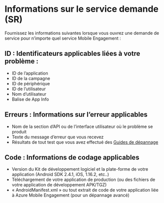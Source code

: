 <properties 
   pageTitle="Engagement de Mobile Azure Guide - informations de demande de Service de dépannage" 
   description="Informations de demande de service requis par l’équipe de support technique pour résoudre les problèmes de l’Engagement de Mobile Azure" 
   services="mobile-engagement" 
   documentationCenter="" 
   authors="piyushjo" 
   manager="dwrede" 
   editor=""/>

<tags
   ms.service="mobile-engagement"
   ms.devlang="na"
   ms.topic="article"
   ms.tgt_pltfrm="mobile-multiple"
   ms.workload="mobile" 
   ms.date="08/19/2016"
   ms.author="piyushjo"/>

# <a name="service-request-sr-information"></a>Informations sur le service demande (SR)

Fournissez les informations suivantes lorsque vous ouvrez une demande de service pour n’importe quel service Mobile Engagement :
 
## <a name="ids-applicable-identifiers-related-to-your-issue"></a>ID : Identificateurs applicables liées à votre problème :
- ID de l’application
- ID de la campagne
- ID de périphérique
- ID de l’utilisateur
- Nom d’utilisateur
- Balise de App Info
 
## <a name="errors-applicable-error-information"></a>Erreurs : Informations sur l’erreur applicables 
- Nom de la section d’API ou de l’interface utilisateur où le problème se produit
- Texte du message d’erreur que vous recevez
- Résultats de tout test que vous avez effectué des [Guides de dépannage](http://go.microsoft.com/fwlink/?LinkId=524382)

## <a name="code-applicable-coding-information"></a>Code : Informations de codage applicables 
- Version du Kit de développement logiciel et la plate-forme de votre application (Android SDK 2.4.1, iOS, 1.16.2, etc..)
- Téléchargement de votre application de production (ou des fichiers de votre application de développement APK/TGZ)
- « AndroidManifest.xml » ou tout extrait de code de votre application liée à Azure Mobile Engagement (pour un dépannage avancé)

 

